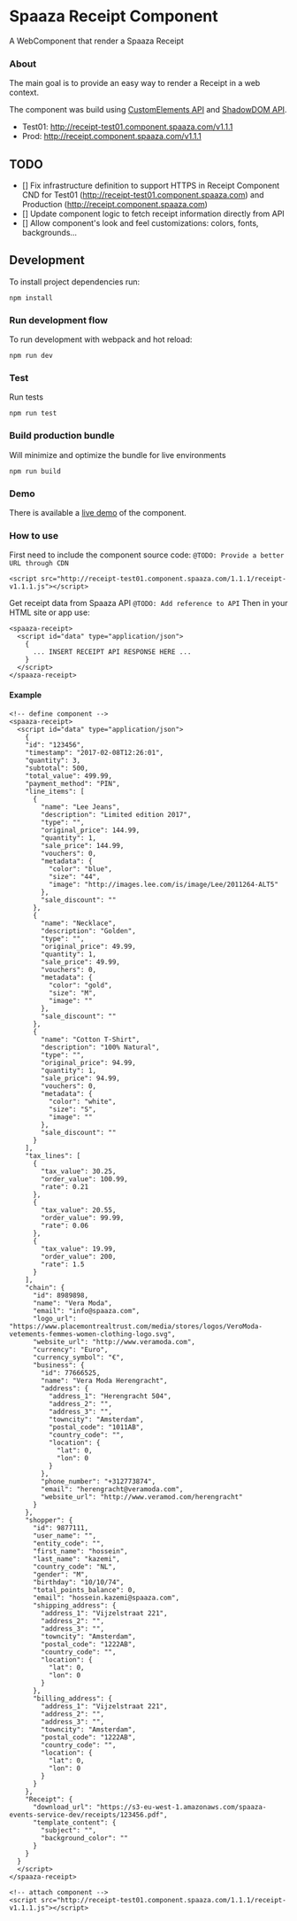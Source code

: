 # Spaaza Receipt Component

A WebComponent that render a Spaaza Receipt

### About

The main goal is to provide an easy way to render a Receipt in a web context.

The component was build using [CustomElements API](https://w3c.github.io/webcomponents/spec/custom/) and [ShadowDOM API](https://w3c.github.io/webcomponents/spec/shadow/).

* Test01: http://receipt-test01.component.spaaza.com/v1.1.1
* Prod: http://receipt.component.spaaza.com/v1.1.1


## TODO

- [] Fix infrastructure definition to support HTTPS in Receipt Component CND for Test01 (http://receipt-test01.component.spaaza.com) and Production (http://receipt.component.spaaza.com)
- [] Update component logic to fetch receipt information directly from API
- [] Allow component's look and feel customizations: colors, fonts, backgrounds...

## Development

To install project dependencies run:

``` npm install ```

### Run development flow

To run development with webpack and hot reload:

``` npm run dev ```

### Test

Run tests

``` npm run test ```

### Build production bundle

Will minimize and optimize the bundle for live environments

``` npm run build ```

### Demo

There is available a [live demo](http://receipt-test01.component.spaaza.com/1.1.1) of the component.

### How to use

First need to include the component source code: `@TODO: Provide a better URL through CDN`

```
<script src="http://receipt-test01.component.spaaza.com/1.1.1/receipt-v1.1.1.js"></script>
```
Get receipt data from Spaaza API `@TODO: Add reference to API`
Then in your HTML site or app use:
```
<spaaza-receipt>
  <script id="data" type="application/json">
    {
      ... INSERT RECEIPT API RESPONSE HERE ...
    }
  </script>
</spaaza-receipt>
```

#### Example
```
<!-- define component -->
<spaaza-receipt>
  <script id="data" type="application/json">
    {
    "id": "123456",
    "timestamp": "2017-02-08T12:26:01",
    "quantity": 3,
    "subtotal": 500,
    "total_value": 499.99,
    "payment_method": "PIN",
    "line_items": [
      {
        "name": "Lee Jeans",
        "description": "Limited edition 2017",
        "type": "",
        "original_price": 144.99,
        "quantity": 1,
        "sale_price": 144.99,
        "vouchers": 0,
        "metadata": {
          "color": "blue",
          "size": "44",
          "image": "http://images.lee.com/is/image/Lee/2011264-ALT5"
        },
        "sale_discount": ""
      },
      {
        "name": "Necklace",
        "description": "Golden",
        "type": "",
        "original_price": 49.99,
        "quantity": 1,
        "sale_price": 49.99,
        "vouchers": 0,
        "metadata": {
          "color": "gold",
          "size": "M",
          "image": ""
        },
        "sale_discount": ""
      },
      {
        "name": "Cotton T-Shirt",
        "description": "100% Natural",
        "type": "",
        "original_price": 94.99,
        "quantity": 1,
        "sale_price": 94.99,
        "vouchers": 0,
        "metadata": {
          "color": "white",
          "size": "S",
          "image": ""
        },
        "sale_discount": ""
      }
    ],
    "tax_lines": [
      {
        "tax_value": 30.25,
        "order_value": 100.99,
        "rate": 0.21
      },
      {
        "tax_value": 20.55,
        "order_value": 99.99,
        "rate": 0.06
      },
      {
        "tax_value": 19.99,
        "order_value": 200,
        "rate": 1.5
      }
    ],
    "chain": {
      "id": 8989898,
      "name": "Vera Moda",
      "email": "info@spaaza.com",
      "logo_url": "https://www.placemontrealtrust.com/media/stores/logos/VeroModa-vetements-femmes-women-clothing-logo.svg",
      "website_url": "http://www.veramoda.com",
      "currency": "Euro",
      "currency_symbol": "€",
      "business": {
        "id": 77666525,
        "name": "Vera Moda Herengracht",
        "address": {
          "address_1": "Herengracht 504",
          "address_2": "",
          "address_3": "",
          "towncity": "Amsterdam",
          "postal_code": "1011AB",
          "country_code": "",
          "location": {
            "lat": 0,
            "lon": 0
          }
        },
        "phone_number": "+312773874",
        "email": "herengracht@veramoda.com",
        "website_url": "http://www.veramod.com/herengracht"
      }
    },
    "shopper": {
      "id": 9877111,
      "user_name": "",
      "entity_code": "",
      "first_name": "hossein",
      "last_name": "kazemi",
      "country_code": "NL",
      "gender": "M",
      "birthday": "10/10/74",
      "total_points_balance": 0,
      "email": "hossein.kazemi@spaaza.com",
      "shipping_address": {
        "address_1": "Vijzelstraat 221",
        "address_2": "",
        "address_3": "",
        "towncity": "Amsterdam",
        "postal_code": "1222AB",
        "country_code": "",
        "location": {
          "lat": 0,
          "lon": 0
        }
      },
      "billing_address": {
        "address_1": "Vijzelstraat 221",
        "address_2": "",
        "address_3": "",
        "towncity": "Amsterdam",
        "postal_code": "1222AB",
        "country_code": "",
        "location": {
          "lat": 0,
          "lon": 0
        }
      }
    },
    "Receipt": {
      "download_url": "https://s3-eu-west-1.amazonaws.com/spaaza-events-service-dev/receipts/123456.pdf",
      "template_content": {
        "subject": "",
        "background_color": ""
      }
    }
  }
  </script>
</spaaza-receipt>

<!-- attach component -->
<script src="http://receipt-test01.component.spaaza.com/1.1.1/receipt-v1.1.1.js"></script>
```
